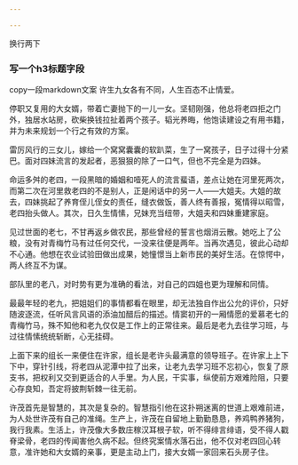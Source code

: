 ```yaml
---

---
```


换行两下
### 写一个h3标题字段

copy一段markdown文案
许生九女各有不同，人生百态不止情爱。  
  
停职又复用的大女婿，带着亡妻抛下的一儿一女。坚韧刚强，他总将老四拒之门外，独居水站房，砍柴换钱拉扯着两个孩子。韬光养晦，他饱读建设之有用书籍，并为未来规划一个行之有效的方案。  
  
雷厉风行的三女儿，嫁给一个窝窝囊囊的软趴菜，生了一窝孩子，日子过得十分紧巴。面对四妹流言的发起者，恶狠狠的除了一口气，但也不完全是为四妹。  
  
命运多舛的老四，一段黑暗的婚姻和噎死人的流言蜚语，差点让她在河里死两次，而第二次在河里救老四的不是别人，正是闲话中的另一人——大姐夫。大姐的故去，四妹挑起了养育侄儿侄女的责任，缝衣做饭，善人终有善报，冤情得以昭雪，老四抬头做人。其次，日久生情愫，兄妹充当纽带，大姐夫和四妹重建家庭。  
  
见过世面的老七，不甘再返乡做农民，那些曾经的誓言也烟消云散。她吃上了公粮，没有对青梅竹马有过任何交代，一没来往便是两年。当再次遇见，彼此心动却不心通。他想在农业试验田做出成果，她憧憬当上新市民的美好生活。在惊愕中，两人终互不为谋。  
  
部队里的老八，对时势有更为准确的看法，对自己的四姐也更为理解和同情。  
  
最最年轻的老九，把姐姐们的事情都看在眼里，却无法独自作出公允的评价，只好随波逐流，任听风言风语的添油加醋后的描述。情窦初开的一厢情愿的爱慕老七的青梅竹马，殊不知他和老九仅仅是工作上的正常往来。最后是老九去往学习班，与过往情愫统统斩断，心无挂碍。  
  
上面下来的组长一来便住在许家，组长是老许头最满意的领导班子。在许家上上下下中，穿针引线，将老四从泥潭中拉了出来，让老九去学习班不忘初心，恢复了原支书，把权利又交到更适合的人手里。为人民，干实事，纵使前方艰难险阻，只要心存良知，吾定将披荆斩棘一往无前。  
  
许茂首先是智慧的，其次是复杂的。智慧指引他在这扑朔迷离的世道上艰难前进，为人处世许茂有自己的准绳。生产上，许茂在自留地上勤勤恳恳，养鸡鸭养猪狗，我行我素。生活上，许茂像大多数庄稼汉耳根子软，听不得绯言绯语，受不得人戳脊梁骨，老四的传闻害他久病不起。但终究案情水落石出，他不仅对老四回心转意，准许她和大女婿的亲事，更是主动上门，接大女婿一家回来石头房子住。  

